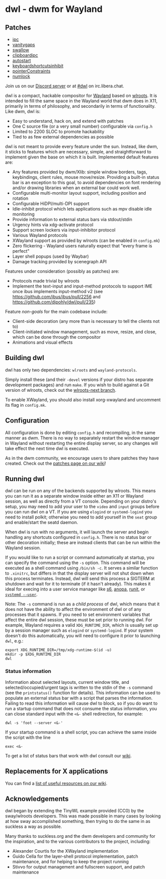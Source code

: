 # dwl - dwm for Wayland

## Patches
+ [ipc](https://github.com/djpohly/dwl/wiki/ipc)
+ [vanitygaps](https://github.com/djpohly/dwl/wiki/vanitygaps)
+ [swallow](https://github.com/djpohly/dwl/wiki/swallow)
+ [clipboardipc](https://github.com/djpohly/dwl/wiki/clipboardipc)
+ [autostart](https://github.com/djpohly/dwl/wiki/autostart)
+ [keyboardshortcutsinhibit](https://github.com/djpohly/dwl/wiki/keyboardshortcutsinhibit)
+ [pointerConstraints](https://github.com/djpohly/dwl/wiki/pointerConstraints)
+ [numlock](https://github.com/djpohly/dwl/wiki/numlock)

Join us on our [Discord server] or at [#dwl] on irc.libera.chat.

dwl is a compact, hackable compositor for [Wayland] based on [wlroots]. It is
intended to fill the same space in the Wayland world that dwm does in X11,
primarily in terms of philosophy, and secondarily in terms of functionality.
Like dwm, dwl is:

- Easy to understand, hack on, and extend with patches
- One C source file (or a very small number) configurable via `config.h`
- Limited to 2200 SLOC to promote hackability
- Tied to as few external dependencies as possible

dwl is not meant to provide every feature under the sun. Instead, like dwm, it
sticks to features which are necessary, simple, and straightforward to implement
given the base on which it is built. Implemented default features are:

- Any features provided by dwm/Xlib: simple window borders, tags, keybindings,
  client rules, mouse move/resize. Providing a built-in status bar is an
  exception to this goal, to avoid dependencies on font rendering and/or
  drawing libraries when an external bar could work well.
- Configurable multi-monitor layout support, including position and rotation
- Configurable HiDPI/multi-DPI support
- Idle-inhibit protocol which lets applications such as mpv disable idle
  monitoring
- Provide information to external status bars via stdout/stdin
- Urgency hints via xdg-activate protocol
- Support screen lockers via input-inhibitor protocol
- Various Wayland protocols
- XWayland support as provided by wlroots (can be enabled in `config.mk`)
- Zero flickering - Wayland users naturally expect that "every frame is perfect"
- Layer shell popups (used by Waybar)
- Damage tracking provided by scenegraph API

Features under consideration (possibly as patches) are:

- Protocols made trivial by wlroots
- Implement the text-input and input-method protocols to support IME once ibus
  implements input-method v2 (see https://github.com/ibus/ibus/pull/2256 and
  https://github.com/djpohly/dwl/pull/235)

Feature *non-goals* for the main codebase include:

- Client-side decoration (any more than is necessary to tell the clients not to)
- Client-initiated window management, such as move, resize, and close, which can
  be done through the compositor
- Animations and visual effects

## Building dwl

dwl has only two dependencies: `wlroots` and `wayland-protocols`. 

Simply install these (and their `-devel` versions if your distro has separate
development packages) and run `make`.  If you wish to build against a Git
version of wlroots, check out the [wlroots-next branch].

To enable XWayland, you should also install xorg-xwayland and uncomment its flag
in `config.mk`.

## Configuration

All configuration is done by editing `config.h` and recompiling, in the same
manner as dwm. There is no way to separately restart the window manager in
Wayland without restarting the entire display server, so any changes will take
effect the next time dwl is executed.

As in the dwm community, we encourage users to share patches they have created.
Check out the [patches page on our wiki]!

## Running dwl

dwl can be run on any of the backends supported by wlroots. This means you can
run it as a separate window inside either an X11 or Wayland session, as well
as directly from a VT console. Depending on your distro's setup, you may need
to add your user to the `video` and `input` groups before you can run dwl on
a VT. If you are using `elogind` or `systemd-logind` you need to install
polkit; otherwise you need to add yourself in the `seat` group and
enable/start the seatd daemon.

When dwl is run with no arguments, it will launch the server and begin handling
any shortcuts configured in `config.h`. There is no status bar or other
decoration initially; these are instead clients that can be run within
the Wayland session.

If you would like to run a script or command automatically at startup, you can
specify the command using the `-s` option. This command will be executed as a
shell command using `/bin/sh -c`.  It serves a similar function to `.xinitrc`,
but differs in that the display server will not shut down when this process
terminates. Instead, dwl will send this process a SIGTERM at shutdown and wait
for it to terminate (if it hasn't already). This makes it ideal for execing into
a user service manager like [s6], [anopa], [runit], or [`systemd --user`].

Note: The `-s` command is run as a *child process* of dwl, which means that it
does not have the ability to affect the environment of dwl or of any processes
that it spawns. If you need to set environment variables that affect the entire
dwl session, these must be set prior to running dwl. For example, Wayland
requires a valid `XDG_RUNTIME_DIR`, which is usually set up by a session manager
such as `elogind` or `systemd-logind`.  If your system doesn't do this
automatically, you will need to configure it prior to launching `dwl`, e.g.:

    export XDG_RUNTIME_DIR=/tmp/xdg-runtime-$(id -u)
    mkdir -p $XDG_RUNTIME_DIR
    dwl

### Status information

Information about selected layouts, current window title, and
selected/occupied/urgent tags is written to the stdin of the `-s` command (see
the `printstatus()` function for details).  This information can be used to
populate an external status bar with a script that parses the information.
Failing to read this information will cause dwl to block, so if you do want to
run a startup command that does not consume the status information, you can
close standard input with the `<&-` shell redirection, for example:

    dwl -s 'foot --server <&-'

If your startup command is a shell script, you can achieve the same inside the
script with the line

    exec <&-

To get a list of status bars that work with dwl consult our [wiki].

## Replacements for X applications

You can find a [list of useful resources on our wiki].

## Acknowledgements

dwl began by extending the TinyWL example provided (CC0) by the sway/wlroots
developers. This was made possible in many cases by looking at how sway
accomplished something, then trying to do the same in as suckless a way as
possible.

Many thanks to suckless.org and the dwm developers and community for the
inspiration, and to the various contributors to the project, including:

- Alexander Courtis for the XWayland implementation
- Guido Cella for the layer-shell protocol implementation, patch maintenance,
  and for helping to keep the project running
- Stivvo for output management and fullscreen support, and patch maintenance


[Discord server]: https://discord.gg/jJxZnrGPWN
[#dwl]: https://web.libera.chat/?channels=#dwl
[Wayland]: https://wayland.freedesktop.org/
[wlroots]: https://gitlab.freedesktop.org/wlroots/wlroots/
[wlroots-next branch]: https://github.com/djpohly/dwl/tree/wlroots-next
[patches page on our wiki]: https://github.com/djpohly/dwl/wiki/Patches
[s6]: https://skarnet.org/software/s6/
[anopa]: https://jjacky.com/anopa/
[runit]: http://smarden.org/runit/faq.html#userservices
[`systemd --user`]: https://wiki.archlinux.org/title/Systemd/User
[wiki]: https://github.com/djpohly/dwl/wiki#compatible-status-bars
[list of useful resources on our wiki]:
    https://github.com/djpohly/dwl/wiki#migrating-from-x
